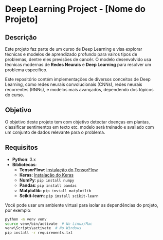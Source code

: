# Deep Learning Project - [Nome do Projeto]

## Descrição

Este projeto faz parte de um curso de Deep Learning e visa explorar técnicas e modelos de aprendizado profundo para vairos tipos de problemas, dentre eles previsões de cancêr. O modelo desenvolvido usa técnicas modernas de **Redes Neurais** e **Deep Learning** para resolver um problema específico.

Este repositório contém implementações de diversos conceitos de Deep Learning, como redes neurais convolucionais (CNNs), redes neurais recorrentes (RNNs), e modelos mais avançados, dependendo dos tópicos do curso.

## Objetivo

O objetivo deste projeto tem com objetivo detectar doenças em plantas, classificar sentimentos em texto etc. modelo será treinado e avaliado com um conjunto de dados relevante para o problema.

## Requisitos

- **Python**: 3.x
- **Bibliotecas**:
  - **TensorFlow**: [Instalação do TensorFlow](https://www.tensorflow.org/install)
  - **Keras**: [Instalação do Keras](https://keras.io/)
  - **NumPy**: `pip install numpy`
  - **Pandas**: `pip install pandas`
  - **Matplotlib**: `pip install matplotlib`
  - **Scikit-learn**: `pip install scikit-learn`

Você pode usar um ambiente virtual para isolar as dependências do projeto, por exemplo:

```bash
python -m venv venv
source venv/bin/activate  # No Linux/Mac
venv\Scripts\activate  # No Windows
pip install -r requirements.txt
